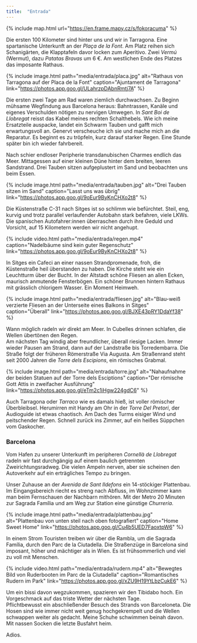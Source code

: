 ```yaml
---
title:  "Entrada"
---
```


{% include map.html url="https://en.frame.mapy.cz/s/fokoracuma" %}

Die ersten 100 Kilometer sind hinter uns und wir in Tarragona. 
Eine spartanische Unterkunft an der *Plaça de la Font*.
Am Platz reihen sich Schanigärten, die Klapptafeln davor locken zum Aperitivo. 
Zwei *Vermú* (Wermut), dazu *Patatas Bravas* um 6 €.
Am westlichen Ende des Platzes das imposante Rathaus.

{% include image.html path="media/entrada/placa.jpg" alt="Rathaus von Tarragona auf der Placa de la Font" caption="Ajuntament de Tarragona" link="https://photos.app.goo.gl/ULahrzpDAbnRmtj7A" %}

Die ersten zwei Tage am Rad waren ziemlich durchwachsen.
Zu Beginn mühsame Wegfindung aus Barcelona heraus: Bahntrassen, Kanäle und eigenes Verschulden nötigen zu nervigen Umwegen.
In *Sant Boi de Llobregat* reisst das Kabel meines rechten Schalthebels.
Wie ich meine Ersatzteile auspacke, landet ein Schwarm Tauben und gafft mich erwartungsvoll an. 
Genervt verscheuche ich sie und mache mich an die Reparatur.
Es beginnt es zu tröpfeln, kurz darauf starker Regen.
Eine Stunde später bin ich wieder fahrbereit.

Nach schier endloser Peripherie transdanubischen Charmes endlich das Meer.
Mittagessen auf einer kleinen Düne hinter dem breiten, leeren Sandstrand.
Drei Tauben sitzen aufgeplustert im Sand und beobachten uns beim Essen.

{% include image.html path="media/entrada/tauben.jpg" alt="Drei Tauben sitzen im Sand" caption="Lasst uns was übrig" link="https://photos.app.goo.gl/9oEur9ByKnCHXo2t8" %}

Die Küstenstraße C-31 nach Sitges ist so schlimm wie befürchtet.
Steil, eng, kurvig und trotz parallel verlaufender Autobahn stark befahren, viele LKWs. 
Die spanischen Autofahrer:innen überraschen durch ihre Geduld und Vorsicht, auf 15 Kilometern werden wir nicht angehupt.

{% include video.html path="media/entrada/regen.mp4" caption="Nadelbäume sind kein guter Regenschutz" link="https://photos.app.goo.gl/9oEur9ByKnCHXo2t8" %}

In Sitges ein Cafeci an einer nassen Strandpromenade, froh, die Küstenstraße heil überstanden zu haben.
Die Kirche steht wie ein Leuchtturm über der Bucht.
In der Altstadt schöne Fliesen an allen Ecken, maurisch anmutende Fensterbögen.
Ein schöner Brunnen hintern Rathaus mit grässlich chlorigem Wasser.
Ein Moment Heimweh.

{% include image.html path="media/entrada/fliesen.jpg" alt="Blau-weiß verzierte Fliesen an der Unterseite eines Balkons in Sitges" caption="Überall" link="https://photos.app.goo.gl/BJXE43pRY1DdaYf38" %}

Wann möglich radeln wir direkt am Meer.
In Cubelles drinnen schlafen, die Wellen übertönen den Regen.\
Am nächsten Tag windig aber freundlicher, überall riesige Lacken.
Immer wieder Pausen am Strand, dann auf der Landstraße bis Torredembarra.
Die Straße folgt der früheren Römerstraße Via Augusta.
Am Straßenrand steht seit 2000 Jahren die *Torre dels Escipions*, ein römisches Grabmal.

{% include image.html path="media/entrada/torre.jpg" alt="Nahaufnahme der beiden Statuen auf der Torre dels Esciptions" caption="Der römische Gott Attis in zweifacher Ausführung" link="https://photos.app.goo.gl/eTm2c1iHgw224gdC6" %}

Auch Tarragona oder *Tarraco* wie es damals hieß, ist voller römischer Überbleibsel.
Herumirren mit Handy am Ohr in der *Torre Del Pretori*, der Audioguide ist etwas chaotisch.
Am Dach des Turms eisiger Wind und peitschender Regen.
Schnell zurück ins Zimmer, auf ein heißes Süppchen vom Gaskocher.


### Barcelona ###

Vom Hafen zu unserer Unterkunft im peripheren *Cornellà de Llobregat* radeln wir fast durchgängig auf einem baulich getrennten Zweirichtungsradweg.
Die vielen Ampeln nerven, aber sie scheinen den Autoverkehr auf ein erträgliches Tempo zu bringen.

Unser Zuhause an der *Avenida de Sant Ildefons* ein 14-stöckiger Plattenbau.
Im Eingangsbereich riecht es streng nach Abfluss, im Wohnzimmer kann man beim Fernschauen der Nachbarn mithören.
Mit der Metro 20 Minuten zur Sagrada Família und am Weg zur Station eine günstige *Churrería*.

{% include image.html path="media/entrada/plattenbau.jpg" alt="Plattenbau von unten steil nach oben fotografiert" caption="Home Sweet Home" link="https://photos.app.goo.gl/Cu4b5UED7FaoxtpW6" %}

In einem Strom Touristen treiben wir über die Rambla, um die Sagrada Família, durch den Parc de la Ciutadella.
Die Straßenzüge in Barcelona sind imposant, höher und mächtiger als in Wien.
Es ist frühsommerlich und viel zu voll mit Menschen.

{% include video.html path="media/entrada/rudern.mp4" alt="Bewegtes Bild von Ruderbooten im Parc de la Ciutadella" caption="Romantisches Rudern im Park" link="https://photos.app.goo.gl/xZU9H19YtLbzCukE6" %}

Um ein bissi davon wegzukommen, spazieren wir den Tibidabo hoch.
Ein Vorgeschmack auf das triste Wetter der nächsten Tage.\
Pflichtbewusst ein abschließender Besuch des Strands von Barceloneta.
Die Hosen sind wie immer nicht weit genug hochgekrempelt und die Wellen schwappen weiter als gedacht.
Meine Schuhe schwimmen beinah davon.
Mit nassen Socken die letzte Busfahrt heim.

Adios.